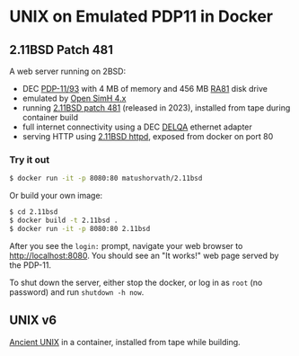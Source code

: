 UNIX on Emulated PDP11 in Docker
================================

2.11BSD Patch 481
-----------------

A web server running on 2BSD:
 - DEC [PDP-11/93](https://gunkies.org/wiki/PDP-11/93) with 4 MB of memory
   and 456 MB [RA81](https://gunkies.org/wiki/RA81_Disk_Drive) disk drive
 - emulated by [Open SimH 4.x](https://github.com/open-simh/simh.git)
 - running [2.11BSD patch 481](https://www.tuhs.org/Archive/Distributions/UCB/2.11BSD-patch481)
   (released in 2023), installed from tape during container build
 - full internet connectivity using a DEC 
   [DELQA](https://gunkies.org/wiki/DIGITAL_Ethernet_Local-Area-Network_to_Q-bus_Adapter)
   ethernet adapter
 - serving HTTP using [2.11BSD httpd](https://github.com/AaronJackson/2.11BSDhttpd.git),
   exposed from docker on port 80

### Try it out

```sh
$ docker run -it -p 8080:80 matushorvath/2.11bsd
```

Or build your own image:

```sh
$ cd 2.11bsd
$ docker build -t 2.11bsd .
$ docker run -it -p 8080:80 2.11bsd
```

After you see the `login:` prompt, navigate your web browser to
[http://localhost:8080](http://localhost:8080).
You should see an "It works!" web page served by the PDP-11.

To shut down the server, either stop the docker, or log in as `root` (no password) and run `shutdown -h now`.

UNIX v6
-------

[Ancient UNIX](https://www.tuhs.org/Archive/Distributions/Other/OS_Course/v6/)
in a container, installed from tape while building.
